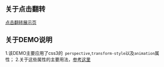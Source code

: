 ## 关于点击翻转
[点击翻转展示页](http://himmas.github.io/Himmas_demo/rolling-over/index.html)
## 关于DEMO说明
1.该DEMO主要应用了css3的` perspective`,`transform-style`以及`animation`属性；
2.关于这些属性的主要用法，[参考这里](http://www.w3cplus.com/css3/transform-basic-property.html)
